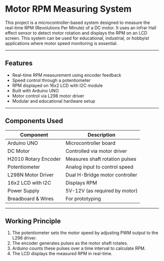 # Motor RPM Measuring System

This project is a microcontroller-based system designed to measure the real-time RPM (Revolutions Per Minute) of a DC motor. It uses an infrar Hall effect sensor to detect motor rotation and displays the RPM on an LCD screen. This system can be used for educational, industrial, or hobbyist applications where motor speed monitoring is essential.

---

## Features

- Real-time RPM measurement using encoder feedback
- Speed control through a potentiometer
- RPM displayed on 16x2 LCD with I2C module
- Built with Arduino UNO
- Motor control via L298 motor driver
- Modular and educational hardware setup

---

## Components Used

| Component            | Description                         |
|---------------------|-------------------------------------|
| Arduino UNO          | Microcontroller board               |
| DC Motor             | Controlled via motor driver         |
| H2010 Rotary Encoder | Measures shaft rotation pulses      |
| Potentiometer        | Analog input to control speed       |
| L298N Motor Driver   | Dual H-Bridge motor controller      |
| 16x2 LCD with I2C    | Displays RPM                        |
| Power Supply         | 5V-12V (as required by motor)       |
| Breadboard & Wires   | For prototyping                     |

---

## Working Principle

1. The potentiometer sets the motor speed by adjusting PWM output to the L298 driver.
2. The encoder generates pulses as the motor shaft rotates.
3. Arduino counts these pulses over a time interval to calculate RPM.
4. The LCD displays the measured RPM in real-time.

